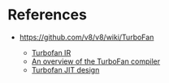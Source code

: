 <!--
{
  "title": "V8: Compiling Javascript",
  "date": "2017-03-25T01:54:33+09:00",
  "category": "",
  "tags": ["javascript", "source"],
  "draft": true
}
-->

# References

- https://github.com/v8/v8/wiki/TurboFan

  - [Turbofan IR](https://docs.google.com/presentation/d/1Z9iIHojKDrXvZ27gRX51UxHD-bKf1QcPzSijntpMJBM/edit#slide=id.p)
  - [An overview of the TurboFan compiler](https://docs.google.com/presentation/d/1H1lLsbclvzyOF3IUR05ZUaZcqDxo7_-8f4yJoxdMooU/edit#slide=id.p)
  - [Turbofan JIT design](https://docs.google.com/presentation/d/1sOEF4MlF7LeO7uq-uThJSulJlTh--wgLeaVibsbb3tc/edit#slide=id.p)

